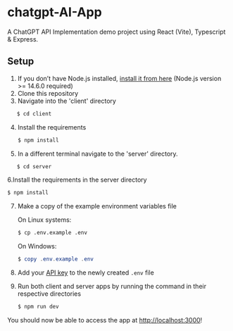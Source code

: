 # chatgpt-AI-App
A ChatGPT API Implementation demo project using React (Vite), Typescript & Express.

## Setup

1. If you don’t have Node.js installed, [install it from here](https://nodejs.org/en/) (Node.js version >= 14.6.0 required)
2. Clone this repository
3. Navigate into the 'client' directory
```bash
   $ cd client
   ```
4. Install the requirements

   ```bash
   $ npm install
   ```
5. In a different terminal navigate to the 'server' directory.
```bash
   $ cd server
   ```
6.Install the requirements in the server directory

   ```bash
   $ npm install
   ```
7. Make a copy of the example environment variables file

   On Linux systems: 
   ```bash
   $ cp .env.example .env
   ```
   On Windows:
   ```powershell
   $ copy .env.example .env
   ```
8. Add your [API key](https://beta.openai.com/account/api-keys) to the newly created `.env` file

9. Run both client and server apps by running the command in their respective directories

   ```bash
   $ npm run dev
   ```
   
You should now be able to access the app at [http://localhost:3000](http://localhost:3000)!

